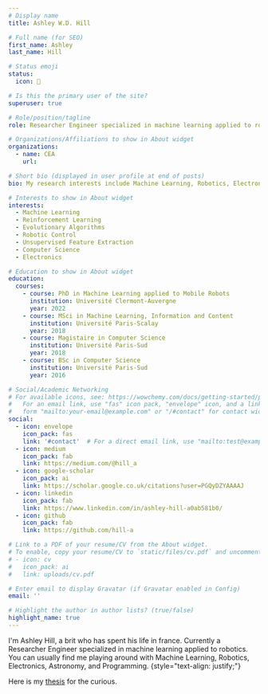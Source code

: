 ```yaml
---
# Display name
title: Ashley W.D. Hill

# Full name (for SEO)
first_name: Ashley
last_name: Hill

# Status emoji
status:
  icon: 🤖

# Is this the primary user of the site?
superuser: true

# Role/position/tagline
role: Researcher Engineer specialized in machine learning applied to robotics

# Organizations/Affiliations to show in About widget
organizations:
  - name: CEA
    url:

# Short bio (displayed in user profile at end of posts)
bio: My research interests include Machine Learning, Robotics, Electronics, and other oddities.

# Interests to show in About widget
interests:
  - Machine Learning
  - Reinforcement Learning
  - Evolutionary Algorithms
  - Robotic Control
  - Unsupervised Feature Extraction
  - Computer Science
  - Electronics

# Education to show in About widget
education:
  courses:
    - course: PhD in Machine Learning applied to Mobile Robots
      institution: Université Clermont-Auvergne
      year: 2022
    - course: MSci in Machine Learning, Information and Content
      institution: Université Paris-Scalay
      year: 2018
    - course: Magistaire in Computer Science
      institution: Université Paris-Sud
      year: 2018
    - course: BSc in Computer Science
      institution: Université Paris-Sud
      year: 2016

# Social/Academic Networking
# For available icons, see: https://wowchemy.com/docs/getting-started/page-builder/#icons
#   For an email link, use "fas" icon pack, "envelope" icon, and a link in the
#   form "mailto:your-email@example.com" or "/#contact" for contact widget.
social:
  - icon: envelope
    icon_pack: fas
    link: '#contact'  # For a direct email link, use "mailto:test@example.org".
  - icon: medium
    icon_pack: fab
    link: https://medium.com/@hill_a
  - icon: google-scholar
    icon_pack: ai
    link: https://scholar.google.co.uk/citations?user=PGQyDZYAAAAJ
  - icon: linkedin
    icon_pack: fab
    link: https://www.linkedin.com/in/ashley-hill-a0ab581b0/
  - icon: github
    icon_pack: fab
    link: https://github.com/hill-a

# Link to a PDF of your resume/CV from the About widget.
# To enable, copy your resume/CV to `static/files/cv.pdf` and uncomment the lines below.
# - icon: cv
#   icon_pack: ai
#   link: uploads/cv.pdf

# Enter email to display Gravatar (if Gravatar enabled in Config)
email: ''

# Highlight the author in author lists? (true/false)
highlight_name: true
---
```


I'm Ashley Hill, a brit who has spent his life in france. Currently a Researcher Engineer specialized in machine learning applied to robotics. You can usually find me playing around with Machine Learning, Robotics, Electronics, Astronomy, and Programming.
{style="text-align: justify;"}

Here is my [thesis](PhD.pdf) for the curious.
